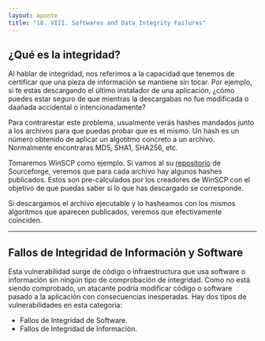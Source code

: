 ```yaml
---
layout: apunte
title: "18. VIII. Softwares and Data Integrity Failures"
---
```


<h2>¿Qué es la integridad?</h2>
Al hablar de integridad, nos referimos a la capacidad que tenemos de certificar que una pieza de información se mantiene sin tocar. Por ejemplo, si te estás descargando el último instalador de una aplicación, ¿cómo puedes estar seguro de que mientras la descargabas no fue modificada o daañada accidental o intencionadamente?

Para contrarestar este problema, usualmente verás hashes mandados junto a los archivos para que puedas probar que es el mismo. Un hash es un número obtenido de aplicar un algotitmo concreto a un archivo. Normalmente encontraras MD5, SHA1, SHA256, etc.

Tomaremos WinSCP como ejemplo. Si vamos al su [repositorio](https://sourceforge.net/projects/winscp/files/WinSCP/5.21.5/) de Sourceforge, veremos que para cada archivo hay algunos hashes publicados. Estos son pre-calculados por los creadores de WinSCP con el objetivo de que puedas saber si lo que has descargado se corresponde.

Si descargamos el archivo ejecutable y lo hasheamos con los mismos algoritmos que aparecen publicados, veremos que efectivamente coinciden.

-----------------------
<h2>Fallos de Integridad de Información y Software</h2>
Esta vulnerabilidad surge de código o infraestructura que usa software o información sin ningún tipo de comprobación de integridad. Como no está siendo comprobado, un atacante podría modificar código o software pasado a la aplicación con consecuencias inesperadas. Hay dos tipos de vulnerabilidades en esta categoría:

- Fallos de Integridad de Software.
- Fallos de Integridad de Información.

